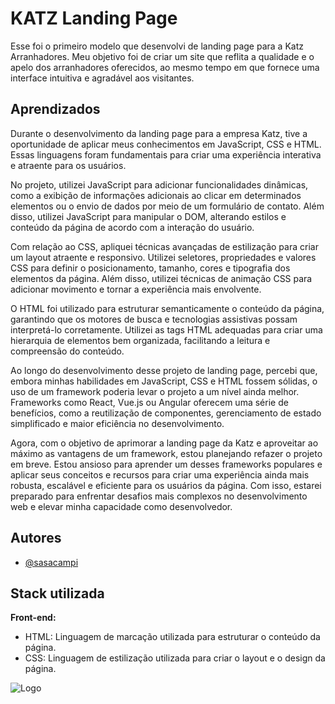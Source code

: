 
# KATZ Landing Page

Esse foi o primeiro modelo que desenvolvi de landing page para a Katz Arranhadores. Meu objetivo foi de criar um site que reflita a qualidade e o apelo dos arranhadores oferecidos, ao mesmo tempo em que fornece uma interface intuitiva e agradável aos visitantes.


## Aprendizados

Durante o desenvolvimento da landing page para a empresa Katz, tive a oportunidade de aplicar meus conhecimentos em JavaScript, CSS e HTML. Essas linguagens foram fundamentais para criar uma experiência interativa e atraente para os usuários.

No projeto, utilizei JavaScript para adicionar funcionalidades dinâmicas, como a exibição de informações adicionais ao clicar em determinados elementos ou o envio de dados por meio de um formulário de contato. Além disso, utilizei JavaScript para manipular o DOM, alterando estilos e conteúdo da página de acordo com a interação do usuário.

Com relação ao CSS, apliquei técnicas avançadas de estilização para criar um layout atraente e responsivo. Utilizei seletores, propriedades e valores CSS para definir o posicionamento, tamanho, cores e tipografia dos elementos da página. Além disso, utilizei técnicas de animação CSS para adicionar movimento e tornar a experiência mais envolvente.

O HTML foi utilizado para estruturar semanticamente o conteúdo da página, garantindo que os motores de busca e tecnologias assistivas possam interpretá-lo corretamente. Utilizei as tags HTML adequadas para criar uma hierarquia de elementos bem organizada, facilitando a leitura e compreensão do conteúdo.

Ao longo do desenvolvimento desse projeto de landing page, percebi que, embora minhas habilidades em JavaScript, CSS e HTML fossem sólidas, o uso de um framework poderia levar o projeto a um nível ainda melhor. Frameworks como React, Vue.js ou Angular oferecem uma série de benefícios, como a reutilização de componentes, gerenciamento de estado simplificado e maior eficiência no desenvolvimento.

Agora, com o objetivo de aprimorar a landing page da Katz e aproveitar ao máximo as vantagens de um framework, estou planejando refazer o projeto em breve. Estou ansioso para aprender um desses frameworks populares e aplicar seus conceitos e recursos para criar uma experiência ainda mais robusta, escalável e eficiente para os usuários da página. Com isso, estarei preparado para enfrentar desafios mais complexos no desenvolvimento web e elevar minha capacidade como desenvolvedor.
## Autores

- [@sasacampi](https://github.com/sasacampi)


## Stack utilizada

**Front-end:** 
- HTML: Linguagem de marcação utilizada para estruturar o conteúdo da página.
- CSS: Linguagem de estilização utilizada para criar o layout e o design da página.


![Logo](https://upload.wikimedia.org/wikipedia/commons/thumb/6/6a/JavaScript-logo.png/800px-JavaScript-logo.png)

